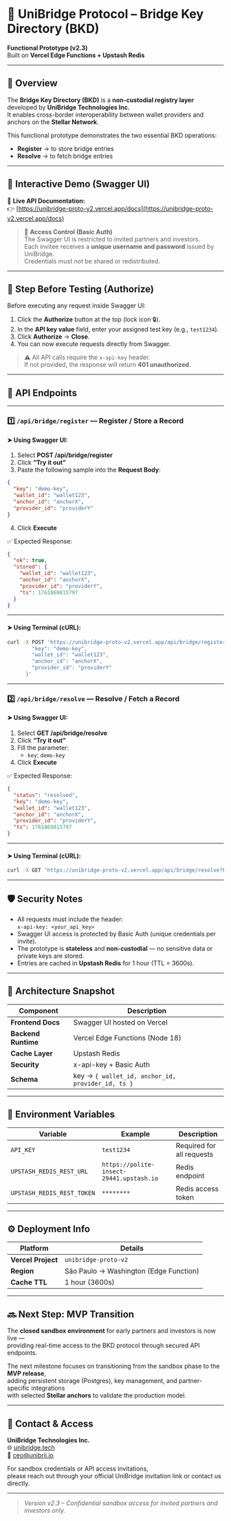 # 🌉 UniBridge Protocol – Bridge Key Directory (BKD)

**Functional Prototype (v2.3)**  
Built on **Vercel Edge Functions + Upstash Redis**

---

## 🚀 Overview

The **Bridge Key Directory (BKD)** is a **non-custodial registry layer** developed by **UniBridge Technologies Inc.**  
It enables cross-border interoperability between wallet providers and anchors on the **Stellar Network**.

This functional prototype demonstrates the two essential BKD operations:
- **Register** → to store bridge entries  
- **Resolve** → to fetch bridge entries  

---

## 🧩 Interactive Demo (Swagger UI)

📘 **Live API Documentation:**  
👉 [https://unibridge-proto-v2.vercel.app/docs](https://unibridge-proto-v2.vercel.app/docs)

> 🔐 **Access Control (Basic Auth)**  
> The Swagger UI is restricted to invited partners and investors.  
> Each invitee receives a **unique username and password** issued by UniBridge.  
> Credentials must not be shared or redistributed.

---

## 🧰 Step Before Testing (Authorize)

Before executing any request inside Swagger UI:

1. Click the **Authorize** button at the top (lock icon 🔒).  
2. In the **API key value** field, enter your assigned test key (e.g., `test1234`).  
3. Click **Authorize** → **Close**.  
4. You can now execute requests directly from Swagger.

> ⚠️ All API calls require the `x-api-key` header.  
> If not provided, the response will return **401 unauthorized**.

---

## 🔑 API Endpoints

---

### 1️⃣ `/api/bridge/register` — Register / Store a Record

#### ➤ Using Swagger UI:
1. Select **POST /api/bridge/register**  
2. Click **“Try it out”**  
3. Paste the following sample into the **Request Body**:

```json
{
  "key": "demo-key",
  "wallet_id": "wallet123",
  "anchor_id": "anchorX",
  "provider_id": "providerY"
}
```

4. Click **Execute**

✅ Expected Response:
```json
{
  "ok": true,
  "stored": {
    "wallet_id": "wallet123",
    "anchor_id": "anchorX",
    "provider_id": "providerY",
    "ts": 1761869815797
  }
}
```

---

#### ➤ Using Terminal (cURL):
```bash
curl -X POST 'https://unibridge-proto-v2.vercel.app/api/bridge/register'   -H 'x-api-key: test1234'   -H 'Content-Type: application/json'   -d '{
        "key": "demo-key",
        "wallet_id": "wallet123",
        "anchor_id": "anchorX",
        "provider_id": "providerY"
      }'
```

---

### 2️⃣ `/api/bridge/resolve` — Resolve / Fetch a Record

#### ➤ Using Swagger UI:
1. Select **GET /api/bridge/resolve**  
2. Click **“Try it out”**  
3. Fill the parameter:  
   - `key`: `demo-key`  
4. Click **Execute**

✅ Expected Response:
```json
{
  "status": "resolved",
  "key": "demo-key",
  "wallet_id": "wallet123",
  "anchor_id": "anchorX",
  "provider_id": "providerY",
  "ts": 1761869815797
}
```

---

#### ➤ Using Terminal (cURL):
```bash
curl -X GET 'https://unibridge-proto-v2.vercel.app/api/bridge/resolve?key=demo-key'   -H 'x-api-key: test1234'
```

---

## 🛡️ Security Notes

- All requests must include the header:  
  `x-api-key: <your_api_key>`  
- Swagger UI access is protected by Basic Auth (unique credentials per invite).  
- The prototype is **stateless** and **non-custodial** — no sensitive data or private keys are stored.  
- Entries are cached in **Upstash Redis** for 1 hour (TTL = 3600s).

---

## 🧠 Architecture Snapshot

| Component | Description |
|------------|--------------|
| **Frontend Docs** | Swagger UI hosted on Vercel |
| **Backend Runtime** | Vercel Edge Functions (Node 18) |
| **Cache Layer** | Upstash Redis |
| **Security** | x-api-key + Basic Auth |
| **Schema** | key → `{ wallet_id, anchor_id, provider_id, ts }` |

---

## 🧾 Environment Variables

| Variable | Example | Description |
|-----------|----------|-------------|
| `API_KEY` | `test1234` | Required for all requests |
| `UPSTASH_REDIS_REST_URL` | `https://polite-insect-29441.upstash.io` | Redis endpoint |
| `UPSTASH_REDIS_REST_TOKEN` | `********` | Redis access token |

---

## ⚙️ Deployment Info

| Platform | Details |
|-----------|----------|
| **Vercel Project** | `unibridge-proto-v2` |
| **Region** | São Paulo → Washington (Edge Function) |
| **Cache TTL** | 1 hour (3600s) |

---

## 🔜 Next Step: MVP Transition

The **closed sandbox environment** for early partners and investors is now live —  
providing real-time access to the BKD protocol through secured API endpoints.

The next milestone focuses on transitioning from the sandbox phase to the **MVP release**,  
adding persistent storage (Postgres), key management, and partner-specific integrations  
with selected **Stellar anchors** to validate the production model.

---

## 💼 Contact & Access

**UniBridge Technologies Inc.**  
🌐 [unibridge.tech](https://unibrij.io)  
📧 ceo@unibrij.io  

For sandbox credentials or API access invitations,  
please reach out through your official UniBridge invitation link or contact us directly.

---

> _Version v2.3 – Confidential sandbox access for invited partners and investors only._
